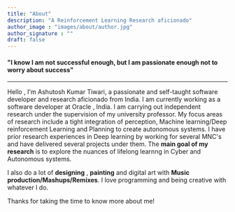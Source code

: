 ```yaml
---
title: "About"
description: "A Reinforcement Learning Research aficionado"
author_image : "images/about/author.jpg"
author_signature : ""
draft: false
---
```



#### "I know I am not successful enough, but I am passionate enough not to worry about success"

---

Hello , I'm Ashutosh Kumar Tiwari, a passionate and self-taught software developer and research aficionado from India. I am currently working as a software developer at Oracle , India. I am carrying out independent research under the supervision of my university professor. My focus areas of research include a tight integration of perception, Machine learning/Deep reinforcement Learning and Planning to create autonomous systems. I have prior research experiences in Deep learning by working for several MNC's and have delivered several projects under them. The **main goal of my research** is to explore the nuances of lifelong learnng in Cyber and Autonomous systems.



I also do a lot of **designing** , **painting** and digital art with **Music production/Mashups/Remixes**. I love programming and being creative with whatever I do.

Thanks for taking the time to know more about me!
